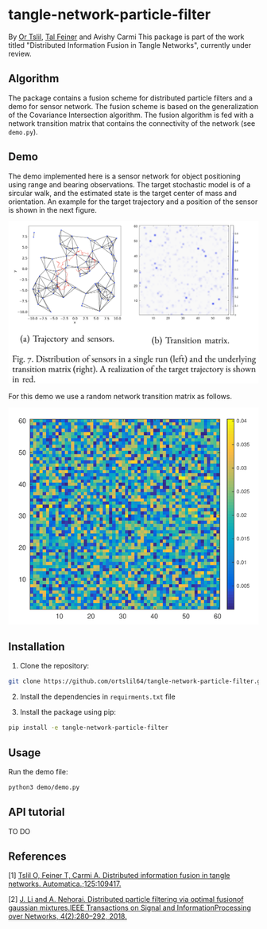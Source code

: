 # tangle-network-particle-filter
By [Or Tslil](https://github.com/ortslil64), [Tal Feiner](https://github.com/TalFeiner) and Avishy Carmi
This package is part of the work titled "Distributed Information Fusion in Tangle Networks", currently under review.

## Algorithm
The package contains a fusion scheme for distributed particle filters and a demo for sensor network. The fusion scheme is based on the generalization of the Covariance Intersection algorithm. The fusion algorithm is fed with a network transition matrix that contains the connectivity of the network (see `demo.py`).

## Demo
The demo implemented here is a sensor network for object positioning using range and bearing observations. The target stochastic model is of a sircular walk, and the estimated state is the target center of mass and orientation. An example for the target trajectory and a position of the sensor is shown in the next figure.

![demo](https://github.com/ortslil64/tangle-network-particle-filter/blob/master/images/nodes.png?raw=true "Sensors positions and target trajectory")

For this demo we use a random network transition matrix as follows.

![demo](https://github.com/ortslil64/tangle-network-particle-filter/blob/master/images/transition_matrix.png?raw=true "visualization of the transition matrix")

## Installation
1) Clone the repository:
```bash
git clone https://github.com/ortslil64/tangle-network-particle-filter.git
```

2) Install the dependencies in `requirments.txt` file

3) Install the package using pip:
```bash
pip install -e tangle-network-particle-filter
```

## Usage
Run the demo file:
```bash
python3 demo/demo.py  
```

## API tutorial
TO DO

## References
[1] [Tslil O, Feiner T, Carmi A. Distributed information fusion in tangle networks. Automatica.;125:109417.](https://doi.org/10.1016/j.automatica.2020.109417)

[2] [J.  Li  and  A.  Nehorai.   Distributed  particle  filtering  via  optimal  fusionof  gaussian  mixtures.IEEE  Transactions  on  Signal  and  InformationProcessing over Networks,  4(2):280–292,  2018.](https://ieeexplore.ieee.org/document/7266692)
